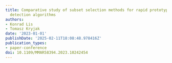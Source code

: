 ```yaml
---
title: Comparative study of subset selection methods for rapid prototyping of 3D object
  detection algorithms
authors:
- Konrad Lis
- Tomasz Kryjak
date: '2023-01-01'
publishDate: '2025-02-11T18:08:48.978416Z'
publication_types:
- paper-conference
doi: 10.1109/MMAR58394.2023.10242454
---
```

